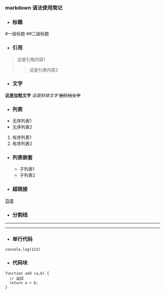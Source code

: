 ### markdown 语法使用简记
+ ### 标题
#一级标题
##二级标题

+ ### 引用
>这是引用内容1
>>这是引用内容2

+ ### 文字
**这是加粗文字**
*这是斜体文字*
~~删除线文字~~

+ ### 列表
+ 无序列表1
+ 无序列表2

1. 有序列表1
2. 有序列表2


+ ### 列表嵌套
   + 子列表1
   + 子列表2

+ ### 超链接
[百度](http://baidu.com)


+ ### 分割线
---
***

+ ### 单行代码
`console.log(123)`

+ ### 代码块

```
function add (a,b) {
  // 返回
  return a + b;
}
```